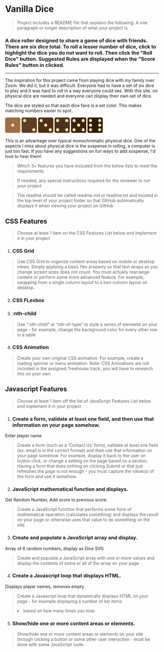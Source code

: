# Vanilla Dice

> Project includes a README file that explains the following:
A one paragraph or longer description of what your project is
### A dice roller designed to share a game of dice with friends. There are six dice total. To roll a lesser number of dice, click to highlight the dice you do not want to roll. Then click the "Roll Dice" button. Suggested Rules are displayed when the "Score Rules" button in clicked.
***

The inspiration for this project came from playing dice with my family over Zoom. We did it, but it was difficult. Everyone had to have a set of six dice to play and it was hard to roll in a way everyone could see. With this site. no physical dice are needed and everyone can display their own set of dice.

<p>The dice are styled so that each dice face is a set color. This makes matching numbers easier to spot.</p> 
<img src="img/small-dice/face1.svg" style= "width: 50px; display: inline;">
<img src="img/small-dice/face2.svg" style= "width: 50px; display: inline;">
<img src="img/small-dice/face3.svg" style= "width: 50px; display: inline;">
<img src="img/small-dice/face4.svg" style= "width: 50px; display: inline;">
<img src="img/small-dice/face5.svg" style= "width: 50px; display: inline;">
<img src="img/small-dice/face6.svg" style= "width: 50px; display: inline;">
<p>This is an advantage over typical monochromatic physical dice. One of the aspects I miss about physical dice is the suspense in rolling, a computer is just too fast. If you have any suggestions on fun ways to add suspense, I'd love to hear them!</p>



>Which 3+ features you have included from the below lists to meet the requirements

>If needed, any special instructions required for the reviewer to run your project

>The readme should be called readme.md or readme.txt and located in the top level of your project folder so that GitHub automatically displays it when viewing your project on GitHub


## CSS Features
>Choose at least 1 item on the CSS Features List below and implement it in your project
1. ### CSS Grid 

> Use CSS Grid to organize content areas based on mobile or desktop views. Simply applying a basic flex property so that text wraps as you change screen sizes does not count. You must actually rearrange content or perform some more advanced feature. For example, swapping from a single column layout to a two-column layout on desktop.

2. ### CSS FLexbox

3. ### :nth-child 

> Use “:nth-child” or “nth-of-type” to style a series of elements on your page - for example, change the background color for every other row in a table 

4. ### CSS Animation 

>Create your own original CSS animation. For example, create a loading spinner or menu animation. Note: CSS Animations are not included in the assigned Treehouse track, you will have to research this on your own


## Javascript Features
>Choose at least 1 item off the list of JavaScript Features List below and implement it in your project

1. ### Create a form, validate at least one field, and then use that information on your page somehow.

Enter player name

> Create a form (such as a ‘Contact Us’ form), validate at least one field (ex: email is in the correct format) and then use that information on your page somehow. For example, display it back to the user on button click, or change a setting on the page based on a section. Having a form that does nothing on clicking Submit or that just refreshes the page is not enough - you must capture the value(s) of the form and use it somehow.

2. ### JavaScript mathematical function and displays.

Get Random Number, Add score to previous score.

> Create a JavaScript function that performs some form of mathematical operation (calculates something) and displays the result on your page or otherwise uses that value to do something on the site.

3. ### Create and populate a JavaScript array and display.

Array of 6 random numbers, display as Dice SVG

> Create and populate a JavaScript array with one or more values and display the contents of some or all of the array on your page

4. ### Create a Javascript loop that displays HTML.

Displays player names, removes empty

> Create a Javascript loop that dynamically displays HTML on your page - for example displaying a number of list items <li> based on how many times you loop

5. ### Show/hide one or more content areas or elements.

> Show/hide one or more content areas or elements on your site through clicking a button or some other user interaction - must be done with some JavaScript code. 